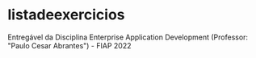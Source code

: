 # listadeexercicios
Entregável da Disciplina Enterprise Application Development (Professor: "Paulo Cesar Abrantes") - FIAP 2022 
